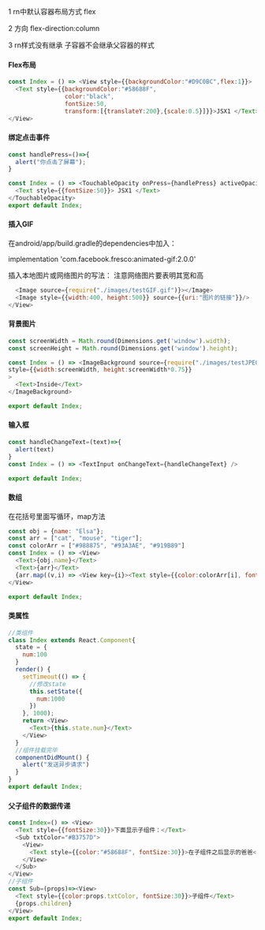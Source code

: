 1 rn中默认容器布局方式 flex

2 方向 flex-direction:column

3 rn样式没有继承 子容器不会继承父容器的样式

#### Flex布局

~~~ javaScript
const Index = () => <View style={{backgroundColor:"#D9C0BC",flex:1}}>
  <Text style={{backgroundColor:"#58688F", 
                color:"black",
                fontSize:50,
                transform:[{translateY:200},{scale:0.5}]}}>JSX1 </Text>
</View>
~~~

#### 绑定点击事件
~~~ JavaScript
const handlePress=()=>{
  alert("你点击了屏幕");
}

const Index = () => <TouchableOpacity onPress={handlePress} activeOpacity={0}>
  <Text style={{fontSize:50}}> JSX1 </Text>
</TouchableOpacity>
export default Index;
~~~

#### 插入GIF
在android/app/build.gradle的dependencies中加入：

implementation 'com.facebook.fresco:animated-gif:2.0.0' 

插入本地图片或网络图片的写法：
注意网络图片要表明其宽和高
~~~ JavaScript
  <Image source={require("./images/testGIF.gif")}></Image>
  <Image style={{width:400, height:500}} source={{uri:"图片的链接"}}/>
</View>

~~~ 
#### 背景图片
~~~ JavaScript 
const screenWidth = Math.round(Dimensions.get('window').width);
const screenHeight = Math.round(Dimensions.get('window').height);

const Index = () => <ImageBackground source={require("./images/testJPEG.jpeg")}
style={{width:screenWidth, height:screenWidth*0.75}}
>
  <Text>Inside</Text>
</ImageBackground>

export default Index;
~~~
#### 输入框
~~~ JavaScript 
const handleChangeText=(text)=>{
  alert(text)
}
const Index = () => <TextInput onChangeText={handleChangeText} />

export default Index;
~~~
#### 数组
在花括号里面写循环，map方法
~~~ JavaScript 
const obj = {name: "Elsa"};
const arr = ["cat", "mouse", "tiger"];
const colorArr = ["#988875", "#93A3AE", "#919B89"]
const Index = () => <View>
  <Text>{obj.name}</Text>
  <Text>{arr}</Text>
  {arr.map((v,i) => <View key={i}><Text style={{color:colorArr[i], fontSize:40}}>--{v + "======"}</Text></View>)}
</View>

export default Index;
~~~
#### 类属性
~~~ JavaScript
//类组件
class Index extends React.Component{
  state = {
    num:100
  }
  render() {
    setTimeout(() => {
      //修改state
      this.setState({
        num:1000
      })
    }, 1000);
    return <View>
      <Text>{this.state.num}</Text>
    </View>
  }
  //组件挂载完毕
  componentDidMount() {
	alert("发送异步请求")
  }
}
export default Index;
~~~
#### 父子组件的数据传递
~~~ JavaScript
const Index=() => <View>
  <Text style={{fontSize:30}}>下面显示子组件：</Text>
  <Sub txtColor="#B3757D">
    <View>
      <Text style={{color:"#58688F", fontSize:30}}>在子组件之后显示的爸爸</Text>
    </View>
  </Sub>
</View>
//子组件
const Sub=(props)=><View>
  <Text style={{color:props.txtColor, fontSize:30}}>子组件</Text>
  {props.children}
</View>
export default Index;
~~~